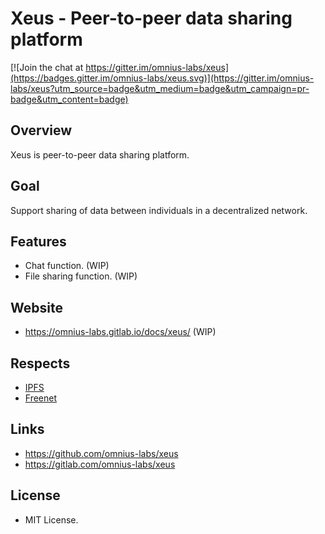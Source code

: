 # Xeus - Peer-to-peer data sharing platform

[![Join the chat at https://gitter.im/omnius-labs/xeus](https://badges.gitter.im/omnius-labs/xeus.svg)](https://gitter.im/omnius-labs/xeus?utm_source=badge&utm_medium=badge&utm_campaign=pr-badge&utm_content=badge)

## Overview

Xeus is peer-to-peer data sharing platform.

## Goal

Support sharing of data between individuals in a decentralized network.

## Features

+ Chat function. (WIP)
+ File sharing function. (WIP)

## Website

+ <https://omnius-labs.gitlab.io/docs/xeus/> (WIP)

## Respects

+ [IPFS](https://github.com/ipfs)
+ [Freenet](https://github.com/Freenet)

## Links

+ <https://github.com/omnius-labs/xeus>
+ <https://gitlab.com/omnius-labs/xeus>

## License

+ MIT License.
